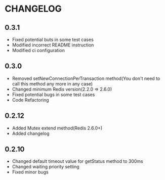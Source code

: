 # CHANGELOG

## 0.3.1

* Fixed potential buts in some test cases
* Modified incorrect README instruction
* Modified ci configuration

## 0.3.0

* Removed setNewConnectionPerTransaction method(You don't need to call this method any more in any case)
* Changed minimum Redis version(2.2.0 => 2.6.0)
* Fixed potential bugs in some test cases
* Code Refactoring

## 0.2.12

* Added Mutex extend method(Redis 2.6.0+)
* Added changelog


## 0.2.10

* Changed default timeout value for getStatus method to 300ms
* Changed waiting priority setting
* Fixed minor bugs
